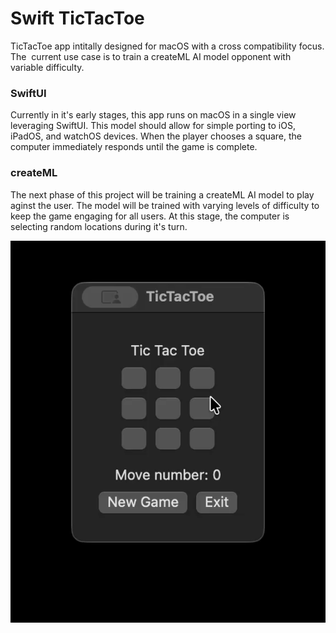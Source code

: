 # Swift TicTacToe
TicTacToe app intitally designed for macOS with a cross compatibility focus. The  current use case is to train a createML AI model opponent with variable difficulty.
### SwiftUI
Currently in it's early stages, this app runs on macOS in a single view leveraging SwiftUI. This model should allow for simple porting to iOS, iPadOS, and watchOS devices. When the player chooses a square, the computer immediately responds until the game is complete.
### createML
The next phase of this project will be training a createML AI model to play aginst the user. The model will be trained with varying levels of difficulty to keep the game engaging for all users. At this stage, the computer is selecting random locations during it's turn.

![til](https://github.com/RipenedCoconut/TicTacToe/blob/main/.app/ui.gif)
